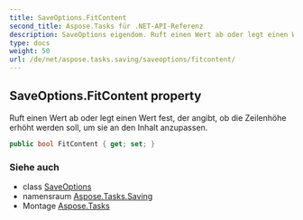 ```yaml
---
title: SaveOptions.FitContent
second_title: Aspose.Tasks für .NET-API-Referenz
description: SaveOptions eigendom. Ruft einen Wert ab oder legt einen Wert fest der angibt ob die Zeilenhöhe erhöht werden soll um sie an den Inhalt anzupassen.
type: docs
weight: 50
url: /de/net/aspose.tasks.saving/saveoptions/fitcontent/
---
```

## SaveOptions.FitContent property

Ruft einen Wert ab oder legt einen Wert fest, der angibt, ob die Zeilenhöhe erhöht werden soll, um sie an den Inhalt anzupassen.

```csharp
public bool FitContent { get; set; }
```

### Siehe auch

* class [SaveOptions](../)
* namensraum [Aspose.Tasks.Saving](../../saveoptions/)
* Montage [Aspose.Tasks](../../../)



